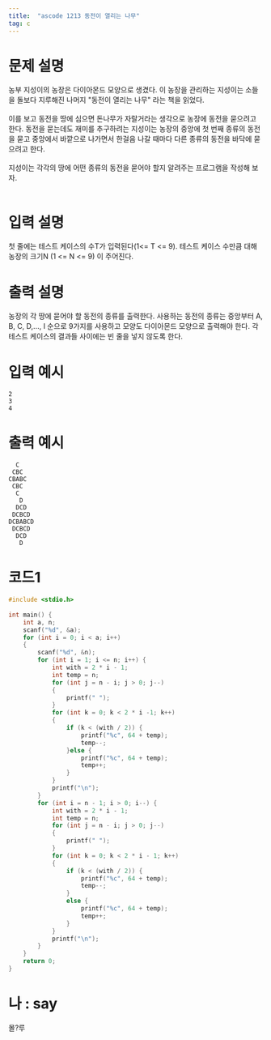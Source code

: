 ```yaml
---
title:  "ascode 1213 동전이 열리는 나무"
tag: c
---
```

# 문제 설명
농부 지성이의 농장은 다이아몬드 모양으로 생겼다. 이 농장을 관리하는 지성이는 소들을 돌보다 지루해진 나머지 "동전이 열리는 나무" 라는 책을 읽었다.<br><br>
이를 보고 동전을 땅에 심으면 돈나무가 자랄거라는 생각으로 농장에 동전을 묻으려고 한다. 동전을 묻는데도 재미를 추구하려는 지성이는 농장의 중앙에 첫 번째 종류의 동전을 묻고 중앙에서 바깥으로 나가면서 한걸음 나갈 때마다 다른 종류의 동전을 바닥에 묻으려고 한다.<br><br>
지성이는 각각의 땅에 어떤 종류의 동전을 묻어야 할지 알려주는 프로그램을 작성해 보자.
<br>
<br>

# 입력 설명
첫 줄에는 테스트 케이스의 수T가 입력된다(1<= T <= 9). 테스트 케이스 수만큼 대해 농장의 크기N (1 <= N <= 9) 이 주어진다.

# 출력 설명
농장의 각 땅에 묻어야 할 동전의 종류를 출력한다. 사용하는 동전의 종류는 중앙부터 A, B, C, D,..., I 순으로 9가지를 사용하고 모양도 다이아몬드 모양으로 출력해야 한다. 각 테스트 케이스의 결과들 사이에는 빈 줄을 넣지 않도록 한다.

# 입력 예시
```
2
3
4
```
# 출력 예시
```
  C
 CBC
CBABC
 CBC
  C
   D
  DCD
 DCBCD
DCBABCD
 DCBCD
  DCD
   D
```
# 코드1

```c
#include <stdio.h>
 
int main() {
    int a, n;
    scanf("%d", &a);
    for (int i = 0; i < a; i++)
    {
        scanf("%d", &n);
        for (int i = 1; i <= n; i++) {
            int with = 2 * i - 1;
            int temp = n;
            for (int j = n - i; j > 0; j--)
            {
                printf(" ");
            }
            for (int k = 0; k < 2 * i -1; k++)
            {
                if (k < (with / 2)) {
                    printf("%c", 64 + temp);
                    temp--;
                }else {
                    printf("%c", 64 + temp);
                    temp++;
                }
            }
            printf("\n");
        }
        for (int i = n - 1; i > 0; i--) {
            int with = 2 * i - 1;
            int temp = n;
            for (int j = n - i; j > 0; j--)
            {
                printf(" ");
            }
            for (int k = 0; k < 2 * i - 1; k++)
            {
                if (k < (with / 2)) {
                    printf("%c", 64 + temp);
                    temp--;
                }
                else {
                    printf("%c", 64 + temp);
                    temp++;
                }
            }
            printf("\n");
        }
    }
    return 0;
}
```

# 나 : say

몰?루
